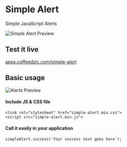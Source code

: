 # Simple Alert
Simple JavaScript Alerts

![Simple Alert Preview](https://apps.coffeedzic.com/simple-alert/preview.jpg)

## Test it live

[apps.coffeedzic.com/simple-alert](https://apps.coffeedzic.com/simple-alert)

## Basic usage

![Alerts Preview](https://apps.coffeedzic.com/simple-alert/alerts.jpg)

#### Include JS & CSS file

```
<link rel="stylesheet" href="simple-alert.min.css">
<script src="simple-alert.min.js">
```

#### Call it easily in your application

```
simpleAlert.success('Your success text goes here');
```
